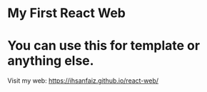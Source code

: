 # My First React Web

# You can use this for template or anything else.

Visit my web: https://ihsanfaiz.github.io/react-web/

